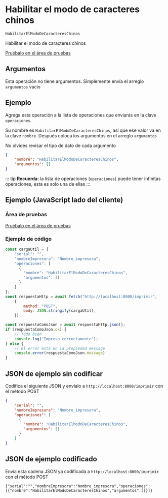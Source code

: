 # Habilitar el modo de caracteres chinos

`HabilitarElModoDeCaracteresChinos`

Habilitar el modo de caracteres chinos




[Pruébalo en el área de pruebas](../area-pruebas.md?operacion=HabilitarElModoDeCaracteresChinos)

## Argumentos
Esta operación no tiene argumentos. Simplemente envía el arreglo `argumentos` vacío

## Ejemplo

Agrega esta operación a la lista de operaciones que enviarás en la clave `operaciones`.

Su nombre es `HabilitarElModoDeCaracteresChinos`, así que ese valor va en la clave `nombre`. Después coloca los argumentos en el arreglo `argumentos`

No olvides revisar el tipo de dato de cada argumento


```json
{
    "nombre": "HabilitarElModoDeCaracteresChinos",
    "argumentos": []
}
```



::: tip
**Recuerda:** la lista de operaciones (`operaciones`) puede tener infinitas operaciones, esta es solo una de ellas
:::

## Ejemplo (JavaScript lado del cliente)

### Área de pruebas
[Pruébalo en el área de pruebas](../area-pruebas.md?operacion=HabilitarElModoDeCaracteresChinos)
<Playground urlBase="../.." nombreOperacion="HabilitarElModoDeCaracteresChinos" :ocultarOperacionesDisponibles="true"/>

### Ejemplo de código
```js
const cargaUtil = {
    "serial": "",
    "nombreImpresora": "Nombre_impresora",
    "operaciones": [
      {
        "nombre": "HabilitarElModoDeCaracteresChinos",
        "argumentos": []
      }
    ]
};
const respuestaHttp = await fetch("http://localhost:8000/imprimir",
    {
        method: "POST",
        body: JSON.stringify(cargaUtil),
    });

const respuestaComoJson = await respuestaHttp.json();
if (respuestaComoJson.ok) {
    // Todo bien
    console.log("Impreso correctamente");
} else {
    // El error está en la propiedad message
    console.error(respuestaComoJson.message)
}
```

## JSON de ejemplo sin codificar

Codifica el siguiente JSON y envíalo a `http://localhost:8000/imprimir` con el método POST

```json
{
    "serial": "",
    "nombreImpresora": "Nombre_impresora",
    "operaciones": [
      {
        "nombre": "HabilitarElModoDeCaracteresChinos",
        "argumentos": []
      }
    ]
}
```

## JSON de ejemplo codificado

Envía esta cadena JSON ya codificada a `http://localhost:8000/imprimir` con el método POST

```
{"serial":"","nombreImpresora":"Nombre_impresora","operaciones":[{"nombre":"HabilitarElModoDeCaracteresChinos","argumentos":[]}]}
```
